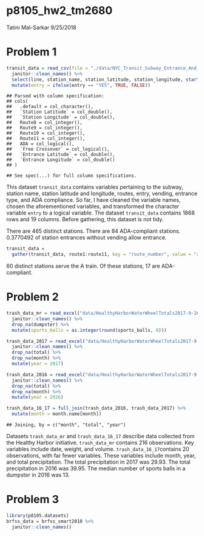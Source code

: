 p8105\_hw2\_tm2680
================
Tatini Mal-Sarkar
9/25/2018

Problem 1
=========

``` r
transit_data = read_csv(file = "./data/NYC_Transit_Subway_Entrance_And_Exit_Data.csv") %>% 
  janitor::clean_names() %>% 
  select(line, station_name, station_latitude, station_longitude, starts_with("route"), entry, vending, entrance_type, ada) %>% 
  mutate(entry = ifelse(entry == "YES", TRUE, FALSE))
```

    ## Parsed with column specification:
    ## cols(
    ##   .default = col_character(),
    ##   `Station Latitude` = col_double(),
    ##   `Station Longitude` = col_double(),
    ##   Route8 = col_integer(),
    ##   Route9 = col_integer(),
    ##   Route10 = col_integer(),
    ##   Route11 = col_integer(),
    ##   ADA = col_logical(),
    ##   `Free Crossover` = col_logical(),
    ##   `Entrance Latitude` = col_double(),
    ##   `Entrance Longitude` = col_double()
    ## )

    ## See spec(...) for full column specifications.

This dataset `transit_data` contains variables pertaining to the subway, station name, station latitude and longitude, routes, entry, vending, entrance type, and ADA compliance. So far, I have cleaned the variable names, chosen the aforementioned variables, and transformed the character variable `entry` to a logical variable. The dataset `transit_data` contains 1868 rows and 19 columns. Before gathering, this dataset is not tidy.

There are 465 distinct stations. There are 84 ADA-compliant stations. 0.3770492 of station entrances without vending allow entrance.

``` r
transit_data =
  gather(transit_data, route1:route11, key = "route_number", value = "route_name") 
```

60 distinct stations serve the A train. Of these stations, 17 are ADA-compliant.

Problem 2
=========

``` r
trash_data_mr = read_excel("data/HealthyHarborWaterWheelTotals2017-9-26.xlsx", sheet = "Mr. Trash Wheel", range = cell_cols("A:N")) %>% 
  janitor::clean_names() %>% 
  drop_na(dumpster) %>% 
  mutate(sports_balls = as.integer(round(sports_balls, 0)))
```

``` r
trash_data_2017 = read_excel("data/HealthyHarborWaterWheelTotals2017-9-26.xlsx", sheet = "2017 Precipitation", skip = 1) %>% 
  janitor::clean_names() %>% 
  drop_na(total) %>% 
  drop_na(month) %>% 
  mutate(year = 2017)
```

``` r
trash_data_2016 = read_excel("data/HealthyHarborWaterWheelTotals2017-9-26.xlsx", sheet = "2016 Precipitation", skip = 1) %>% 
  janitor::clean_names() %>% 
  drop_na(total) %>% 
  drop_na(month) %>% 
  mutate(year = 2016)
```

``` r
trash_data_16_17 = full_join(trash_data_2016, trash_data_2017) %>% 
  mutate(month = month.name[month])
```

    ## Joining, by = c("month", "total", "year")

Datasets `trash_data_mr` and `trash_data_16_17` describe data collected from the Healthy Harbor initiative. `trash_data_mr` contains 216 observations. Key variables include date, weight, and volume. `trash_data_16_17`contains 20 observations, with far fewer variables. These variables include month, year, and total precipitation. The total precipitation in 2017 was 29.93. The total precipitation in 2016 was 39.95. The median number of sports balls in a dumpster in 2016 was 13.

Problem 3
=========

``` r
library(p8105.datasets)
brfss_data = brfss_smart2010 %>% 
  janitor::clean_names()
```
